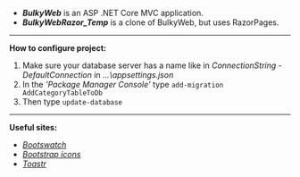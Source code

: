 - <b>*BulkyWeb*</b> is an ASP .NET Core MVC application.
- <b>*BulkyWebRazor_Temp*</b> is a clone of BulkyWeb, but uses RazorPages.
---
<b>How to configure project:</b>
1. Make sure your database server has a name like in *ConnectionString - DefaultConnection* in *...\appsettings.json*
2. In the *'Package Manager Console'* type <code>add-migration AddCategoryTableToDb</code>
3. Then type <code>update-database</code>
---
<b>Useful sites:</b>
- *[Bootswatch](https://bootswatch.com/)*
- *[Bootstrap icons](https://icons.getbootstrap.com/)*
- *[Toastr](https://codeseven.github.io/toastr/)*

